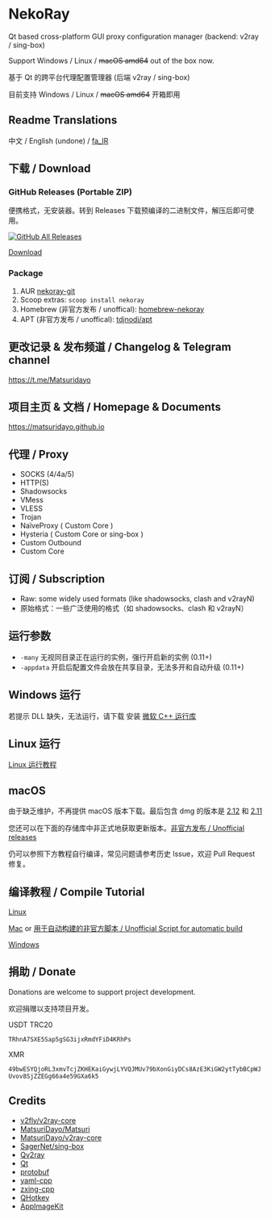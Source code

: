 # NekoRay

Qt based cross-platform GUI proxy configuration manager (backend: v2ray / sing-box)

Support Windows / Linux / ~~macOS amd64~~ out of the box now.

基于 Qt 的跨平台代理配置管理器 (后端 v2ray / sing-box)

目前支持 Windows / Linux / ~~macOS amd64~~ 开箱即用

## Readme Translations

中文 / English (undone) / [fa_IR](README_fa.md)

## 下载 / Download

### GitHub Releases (Portable ZIP)

便携格式，无安装器。转到 Releases 下载预编译的二进制文件，解压后即可使用。

[![GitHub All Releases](https://img.shields.io/github/downloads/Matsuridayo/nekoray/total?label=downloads-total&logo=github&style=flat-square)](https://github.com/Matsuridayo/nekoray/releases)

[Download](https://github.com/Matsuridayo/nekoray/releases)

### Package

1. AUR [nekoray-git](https://aur.archlinux.org/packages/nekoray-bin)
2. Scoop extras: `scoop install nekoray`
3. Homebrew (非官方发布 / unoffical): [homebrew-nekoray](https://github.com/tdjnodj/homebrew-nekoray)
4. APT (非官方发布 / unoffical): [tdjnodj/apt](https://github.com/tdjnodj/apt)

## 更改记录 & 发布频道 / Changelog & Telegram channel

https://t.me/Matsuridayo

## 项目主页 & 文档 / Homepage & Documents

https://matsuridayo.github.io

## 代理 / Proxy

* SOCKS (4/4a/5)
* HTTP(S)
* Shadowsocks
* VMess
* VLESS
* Trojan
* NaïveProxy ( Custom Core )
* Hysteria ( Custom Core or sing-box )
* Custom Outbound
* Custom Core

## 订阅 / Subscription

* Raw: some widely used formats (like shadowsocks, clash and v2rayN)
* 原始格式：一些广泛使用的格式（如 shadowsocks、clash 和 v2rayN）

## 运行参数

- `-many` 无视同目录正在运行的实例，强行开启新的实例 (0.11+)
- `-appdata` 开启后配置文件会放在共享目录，无法多开和自动升级 (0.11+)

## Windows 运行

若提示 DLL 缺失，无法运行，请下载 安装 [微软 C++ 运行库](https://aka.ms/vs/17/release/vc_redist.x64.exe)

## Linux 运行

[Linux 运行教程](docs/Run_Linux.md)

## macOS

由于缺乏维护，不再提供 macOS 版本下载。最后包含 dmg 的版本是 [2.12](https://github.com/MatsuriDayo/nekoray/releases/download/2.12/nekoray-2.12-2023-01-29-macos-amd64.dmg) 和 [2.11](https://github.com/MatsuriDayo/nekoray/releases/download/2.11/nekoray-2.11-2023-01-13-macos-amd64.dmg)

您还可以在下面的存储库中非正式地获取更新版本。[非官方发布 / Unofficial releases](https://github.com/aaaamirabbas/nekoray-macos/releases)

仍可以参照下方教程自行编译，常见问题请参考历史 Issue，欢迎 Pull Request 修复。

## 编译教程 / Compile Tutorial

[Linux](docs/Build_Linux.md)

[Mac](docs/Build_MacOS.md) or [用于自动构建的非官方脚本 / Unofficial Script for automatic build](https://github.com/aaaamirabbas/nekoray-macos)

[Windows](docs/Build_Windows.md)

## 捐助 / Donate

Donations are welcome to support project development.

欢迎捐赠以支持项目开发。

USDT TRC20

`TRhnA7SXE5Sap5gSG3ijxRmdYFiD4KRhPs`

XMR

`49bwESYQjoRL3xmvTcjZKHEKaiGywjLYVQJMUv79bXonGiyDCs8AzE3KiGW2ytTybBCpWJUvov8SjZZEGg66a4e59GXa6k5`

## Credits

- [v2fly/v2ray-core](https://github.com/v2fly/v2ray-core)
- [MatsuriDayo/Matsuri](https://github.com/MatsuriDayo/Matsuri)
- [MatsuriDayo/v2ray-core](https://github.com/MatsuriDayo/v2ray-core)
- [SagerNet/sing-box](https://github.com/SagerNet/sing-box)
- [Qv2ray](https://github.com/Qv2ray/Qv2ray)
- [Qt](https://www.qt.io/)
- [protobuf](https://github.com/protocolbuffers/protobuf)
- [yaml-cpp](https://github.com/jbeder/yaml-cpp)
- [zxing-cpp](https://github.com/nu-book/zxing-cpp)
- [QHotkey](https://github.com/Skycoder42/QHotkey)
- [AppImageKit](https://github.com/AppImage/AppImageKit)
